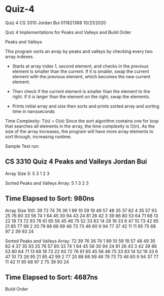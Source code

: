 # Quiz-4
Quiz 4 
CS 3310
Jordan Bui
011821368
10/21/2020

Quiz 4
Implementations for Peaks and Valleys and Build Order

Peaks and Valleys
 
 This program sorts an array by peaks and valleys by checking every two array
 indexes. 
 - Starts at array index 1, second element, and checks in the previous
 element is smaller than the current. If it is smaller, swap the current
 element with the previous element, which becomes the new current element.
  
 - Then check if the current element is smaller than the element to the
 right. If it is larger than the element on the right, swap the elements.
 
 - Prints initial array and size then sorts and prints sorted array and sorting time
 in nanoseconds
 
 
 Time Complexity:
 T(n) = O(n)
 Since the sort algorithm contains one for loop that searches all elements in the 
 array, the time complexity is O(n).
 As the size of the array increases, the program will have more array elements to sort 
 through, increasing runtime.
 
Sample Test run:

CS 3310 Quiz 4 Peaks and Valleys
Jordan Bui
-----------------------------------

Array Size 5:
  5   3   1   2   3 

Sorted Peaks and Valleys Array:
  5   1   3   2   3 

Time Elapsed to Sort: 980ns
-----------------------------------

Array Size 100:
 39  72  74  76  36   1  89  10  59  19 
 49  57  48  35  37  82   4  35  57  93 
 25  76  80  33  56  74   1  64  45  30 
 94  43  24  81  26  42   3  39  86  80 
 53  64  71  68  13  22  18  73  72  93 
 76  61  65  56  45  46  75  52  33  83 
 14  28  19  33   6  47  10  73  42  95 
 21  85  77  99   2  20  79  88  66  99 
 46  73  73  46  60   9  94  77  37  42 
 11  11  95  75  68  97   2  39  93  24 

Sorted Peaks and Valleys Array:
 72  39  76  36  74   1  89  10  59  19 
 57  48  49  35  82   4  37  35  93  25 
 76  57  80  33  74   1  64  45  56  30 
 94  24  81  26  43   3  42  39  86  53 
 80  64  71  13  68  18  73  22  93  72 
 76  61  65  45  56  46  75  33  83  14 
 52  19  33   6  47  10  73  28  95  21 
 85  42  99   2  77  20  88  66  99  46 
 79  73  73  46  60   9  94  37  77  11 
 42  11  95  68  97   2  75  39  93  24 

Time Elapsed to Sort: 4687ns
-----------------------------------
 
 
Build Order
